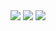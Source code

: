 <img src="../../assets/images/cache/1.jpg"/>
<img src="../../assets/images/cache/2.jpg"/>
<img src="../../assets/images/cache/3.jpg"/>